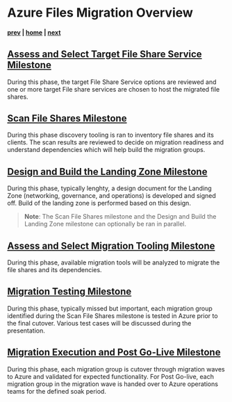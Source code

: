 # Azure Files Migration Overview

#### [prev](./readme.md) | [home](./readme.md)  | [next](./assess.md)

## [**Assess and Select Target File Share Service Milestone**](./assess.md) 
During this phase, the target File Share Service options are reviewed and one or more target File share services are chosen to host the migrated file shares.
## [**Scan File Shares Milestone**](./scan.md)
During this phase discovery tooling is ran to inventory file shares and its clients. The scan results are reviewed to decide on migration readiness and understand dependencies which will help build the migration groups.
## [**Design and Build the Landing Zone Milestone**](./landingzone.md) 
During this phase, typically lenghty, a design document for the Landing Zone (networking, governance, and operations) is developed and signed off. Build of the landing zone is performed based on this design.

>**Note**: The Scan File Shares milestone and the Design and Build the Landing Zone milestone can optionally be ran in parallel. 

## [**Assess and Select Migration Tooling Milestone**](./replication.md) 
During this phase, available migration tools will be analyzed to migrate the file shares and its dependencies. 

## [**Migration Testing Milestone**](./testing.md) 
During this phase, typically missed but important, each migration group identified during the Scan File Shares milestone is tested in Azure prior to the final cutover. Various test cases will be discussed during the presentation.

## [**Migration Execution and Post Go-Live Milestone**](./migration.md) 
During this phase, each migration group is cutover through migration waves to Azure and validated for expected functionality. For Post Go-live, each migration group in the migration wave is handed over to Azure operations teams for the defined soak period. 




